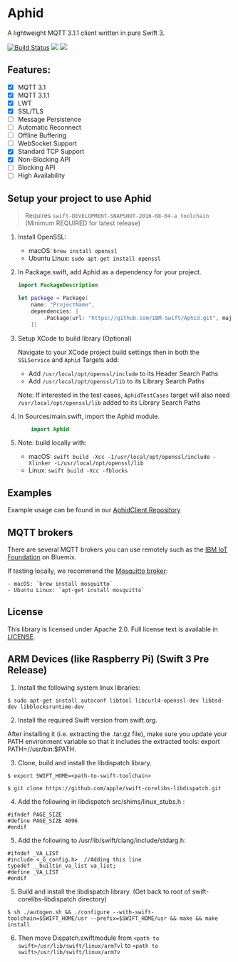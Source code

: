 # Aphid

A lightweight MQTT 3.1.1 client written in pure Swift 3.

[![Build Status](https://travis-ci.org/IBM-Swift/Aphid.svg?branch=master)](https://travis-ci.org/IBM-Swift/Aphid)
![](https://img.shields.io/badge/Swift-3.0-orange.svg?style=flat)
![](https://img.shields.io/badge/Snapshot-8/07-blue.svg?style=flat)

## Features:

  - [x] MQTT 3.1
  - [x] MQTT 3.1.1
  - [x] LWT
  - [x] SSL/TLS
  - [ ] Message Persistence
  - [ ] Automatic Reconnect
  - [ ] Offline Buffering
  - [ ] WebSocket Support
  - [x] Standard TCP Support
  - [x] Non-Blocking API
  - [ ] Blocking API
  - [ ] High Availability

## Setup your project to use Aphid 

> Requires `swift-DEVELOPMENT-SNAPSHOT-2016-08-04-a toolchain` (Minimum REQUIRED for latest release)

1. Install OpenSSL:

    - macOS: `brew install openssl`
    - Ubuntu Linux: `sudo apt-get install openssl`

2. In Package.swift, add Aphid as a dependency for your project.

    ```Swift
    import PackageDescription

    let package = Package(
        name: "ProjectName",
        dependencies: [
            .Package(url: "https://github.com/IBM-Swift/Aphid.git", majorVersion: 0, minor: 2)
        ])
    ```
3. Setup XCode to build library (Optional)

    Navigate to your XCode project build settings then in both the `SSLService` and `Aphid` Targets add:

    - Add `/usr/local/opt/openssl/include` to its Header Search Paths
    - Add `/usr/local/opt/openssl/lib` to its Library Search Paths

    Note: If interested in the test cases, `AphidTestCases` target will also need `/usr/local/opt/openssl/lib` added to its Library Search Paths

4. In Sources/main.swift, import the Aphid module.

    ``` Swift
        import Aphid
    ```

5. Note: build locally with:

    - macOS: `swift build -Xcc -I/usr/local/opt/openssl/include -Xlinker -L/usr/local/opt/openssl/lib`
    - Linux: `swift build -Xcc -fblocks`

## Examples

Example usage can be found in our [AphidClient Repository](https://github.com/IBM-Swift/AphidClient)

## MQTT brokers

There are several MQTT brokers you can use remotely such as the [IBM IoT Foundation](http://www.ibm.com/cloud-computing/bluemix/internet-of-things/) on Bluemix.

If testing locally, we recommend the [Mosquitto broker](https://mosquitto.org/):

    - macOS: `brew install mosquitto`
    - Ubuntu Linux: `apt-get install mosquitto`

## License

This library is licensed under Apache 2.0. Full license text is available in [LICENSE](LICENSE).

## ARM Devices (like Raspberry Pi) (Swift 3 Pre Release)

1. Install the following system linux libraries:

  `$ sudo apt-get install autoconf libtool libcurl4-openssl-dev libbsd-dev libblocksruntime-dev`

2. Install the required Swift version from swift.org.

  After installing it (i.e. extracting the .tar.gz file), make sure you update your PATH environment variable so that it includes the extracted tools: export PATH=/<path to uncompress tar contents>/usr/bin:$PATH.

3. Clone, build and install the libdispatch library.

  `$ export SWIFT_HOME=<path-to-swift-toolchain>`

  `$ git clone https://github.com/apple/swift-corelibs-libdispatch.git`

4. Add the following in libdispatch src/shims/linux_stubs.h :
 
  ```
  #ifndef PAGE_SIZE
  #define PAGE_SIZE 4096
  #endif
  ```
5. Add the following to <path to swift>/usr/lib/swift/clang/include/stdarg.h:
  
  ```
  #ifndef _VA_LIST
  #include <_G_config.h>  //Adding this line 
  typedef __builtin_va_list va_list;
  #define _VA_LIST
  #endif
  ```
5. Build and install the libdispatch library. (Get back to root of swift-corelibs-libdispatch directory)

  `$ sh ./autogen.sh && ./configure --with-swift-toolchain=$SWIFT_HOME/usr --prefix=$SWIFT_HOME/usr && make && make install`

6. Then move Dispatch.swiftmodule from  `<path to swift>/usr/lib/swift/linux/arm7vl` to `<path to swift>/usr/lib/swift/linux/arm7v`
